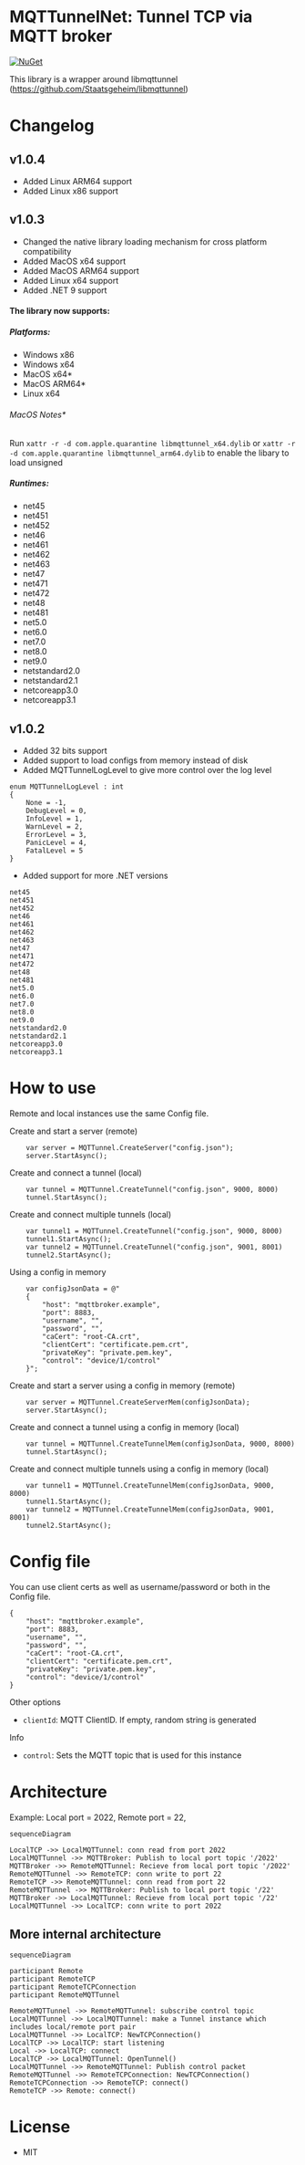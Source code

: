 # MQTTunnelNet: Tunnel TCP via MQTT broker
[![NuGet](https://img.shields.io/nuget/v/MQTTunnelNet.svg)](https://www.nuget.org/packages/MQTTunnelNet/)

This library is a wrapper around libmqttunnel (https://github.com/Staatsgeheim/libmqttunnel)

# Changelog

## v1.0.4
* Added Linux ARM64 support
* Added Linux x86 support


## v1.0.3
* Changed the native library loading mechanism for cross platform compatibility 
* Added MacOS x64 support
* Added MacOS ARM64 support
* Added Linux x64 support
* Added .NET 9 support


#### The library now supports:
##### Platforms:
* Windows x86
* Windows x64
* MacOS x64*
* MacOS ARM64*
* Linux x64

###### MacOS Notes*
Run
```xattr -r -d com.apple.quarantine libmqttunnel_x64.dylib```
or
```xattr -r -d com.apple.quarantine libmqttunnel_arm64.dylib```
to enable the libary to load unsigned

##### Runtimes:
* net45
* net451
* net452
* net46
* net461
* net462
* net463
* net47
* net471
* net472
* net48
* net481
* net5.0
* net6.0
* net7.0
* net8.0
* net9.0
* netstandard2.0
* netstandard2.1
* netcoreapp3.0
* netcoreapp3.1

## v1.0.2

* Added 32 bits support
* Added support to load configs from memory instead of disk
* Added MQTTunnelLogLevel to give more control over the log level
```
enum MQTTunnelLogLevel : int
{
    None = -1,
    DebugLevel = 0,
    InfoLevel = 1,
    WarnLevel = 2,
    ErrorLevel = 3,
    PanicLevel = 4,
    FatalLevel = 5
}
```
* Added support for more .NET versions 
```
net45
net451
net452
net46
net461
net462
net463
net47
net471
net472
net48
net481
net5.0
net6.0
net7.0
net8.0
net9.0
netstandard2.0
netstandard2.1
netcoreapp3.0
netcoreapp3.1
```
# How to use

Remote and local instances use the same Config file.

Create and start a server (remote)
```
    var server = MQTTunnel.CreateServer("config.json");
    server.StartAsync();
```

Create and connect a tunnel (local)
```
    var tunnel = MQTTunnel.CreateTunnel("config.json", 9000, 8000)
    tunnel.StartAsync();
```

Create and connect multiple tunnels (local)
```
    var tunnel1 = MQTTunnel.CreateTunnel("config.json", 9000, 8000)
    tunnel1.StartAsync();
    var tunnel2 = MQTTunnel.CreateTunnel("config.json", 9001, 8001)
    tunnel2.StartAsync();
```

Using a config in memory

```
    var configJsonData = @"
    {
        "host": "mqttbroker.example",
        "port": 8883,
        "username", "",
        "password", "",
        "caCert": "root-CA.crt",
        "clientCert": "certificate.pem.crt",
        "privateKey": "private.pem.key",
        "control": "device/1/control"
    }";
```

Create and start a server using a config in memory (remote)
```
    var server = MQTTunnel.CreateServerMem(configJsonData);
    server.StartAsync();
```

Create and connect a tunnel using a config in memory  (local)
```
    var tunnel = MQTTunnel.CreateTunnelMem(configJsonData, 9000, 8000)
    tunnel.StartAsync();
```

Create and connect multiple tunnels using a config in memory (local)
```
    var tunnel1 = MQTTunnel.CreateTunnelMem(configJsonData, 9000, 8000)
    tunnel1.StartAsync();
    var tunnel2 = MQTTunnel.CreateTunnelMem(configJsonData, 9001, 8001)
    tunnel2.StartAsync();
```

# Config file 

You can use client certs as well as username/password or both in the Config file.

```
{
    "host": "mqttbroker.example",
    "port": 8883,
    "username", "",
    "password", "",
    "caCert": "root-CA.crt",
    "clientCert": "certificate.pem.crt",
    "privateKey": "private.pem.key",
    "control": "device/1/control"
}
```

Other options

- `clientId`: MQTT ClientID. If empty, random string is generated

Info

- `control`: Sets the MQTT topic that is used for this instance

# Architecture

Example: Local port = 2022, Remote port = 22,

```mermaid
sequenceDiagram

LocalTCP ->> LocalMQTTunnel: conn read from port 2022
LocalMQTTunnel ->> MQTTBroker: Publish to local port topic '/2022'
MQTTBroker ->> RemoteMQTTunnel: Recieve from local port topic '/2022'
RemoteMQTTunnel ->> RemoteTCP: conn write to port 22
RemoteTCP ->> RemoteMQTTunnel: conn read from port 22
RemoteMQTTunnel ->> MQTTBroker: Publish to local port topic '/22'
MQTTBroker ->> LocalMQTTunnel: Recieve from local port topic '/22'
LocalMQTTunnel ->> LocalTCP: conn write to port 2022
```

## More internal architecture

```mermaid
sequenceDiagram

participant Remote
participant RemoteTCP
participant RemoteTCPConnection
participant RemoteMQTTunnel

RemoteMQTTunnel ->> RemoteMQTTunnel: subscribe control topic
LocalMQTTunnel ->> LocalMQTTunnel: make a Tunnel instance which includes local/remote port pair
LocalMQTTunnel ->> LocalTCP: NewTCPConnection()
LocalTCP ->> LocalTCP: start listening
Local ->> LocalTCP: connect
LocalTCP ->> LocalMQTTunnel: OpenTunnel()
LocalMQTTunnel ->> RemoteMQTTunnel: Publish control packet
RemoteMQTTunnel ->> RemoteTCPConnection: NewTCPConnection()
RemoteTCPConnection ->> RemoteTCP: connect()
RemoteTCP ->> Remote: connect()
```


# License

- MIT
